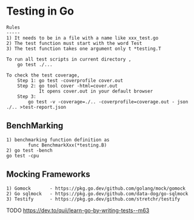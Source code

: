 # Testing in Go

    Rules
    -----
    1) It needs to be in a file with a name like xxx_test.go
    2) The test function must start with the word Test
    3) The test function takes one argument only t *testing.T

    To run all test scripts in current directory ,
        go test ./...

    To check the test coverage,
        Step 1: go test -coverprofile cover.out
        Step 2: go tool cover -html=cover.out
                It opens cover.out in your default browser
        Step 3:
            go test -v -coverage=./.. -coverprofile=coverage.out - json ./.. >test-report.json

## BenchMarking

    1) benchmarking function definition as
            func BenchmarkXxx(*testing.B)
    2) go test -bench
    go test -cpu

## Mocking Frameworks

	1) Gomock 		- https://pkg.go.dev/github.com/golang/mock/gomock
	2) Go sqlmock 	- https://pkg.go.dev/github.com/data-dog/go-sqlmock
	3) Testify 		- https://pkg.go.dev/github.com/stretchr/testify


TODO
https://dev.to/quii/learn-go-by-writing-tests--m63


